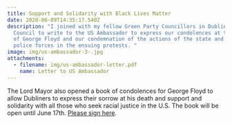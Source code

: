 ```yaml
---
title: Support and Solidarity with Black Lives Matter
date: 2020-06-09T14:35:17.540Z
description: "I joined with my fellow Green Party Councillors in Dublin City
  Council to write to the US Ambassador to express our condolences at the death
  of George Floyd and our condemnation of the actions of the state and the
  police forces in the ensuing protests. "
image: img/us-ambassador-3-.jpg
attachments:
  - filename: img/us-ambassador-letter.pdf
    name: Letter to US Ambassador
---
```

The Lord Mayor also opened a book of condolences for George Floyd to allow Dubliners to express their sorrow at his death and support and solidarity with all those who seek racial justice in the U.S. The book will be open until June 17th. [Please sign here](https://consultation.dublincity.ie/lord-mayor/book-of-condolence-george-floyd/consultation/intro/).